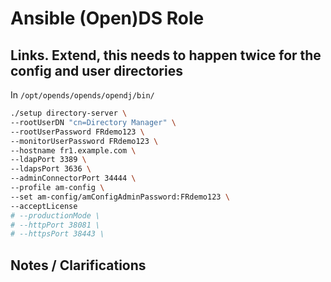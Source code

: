 #  Ansible (Open)DS Role


## Links. Extend, this needs to happen twice for the config and user directories

In `/opt/opends/opends/opendj/bin/`

```bash
./setup directory-server \
--rootUserDN "cn=Directory Manager" \
--rootUserPassword FRdemo123 \
--monitorUserPassword FRdemo123 \
--hostname fr1.example.com \
--ldapPort 3389 \
--ldapsPort 3636 \
--adminConnectorPort 34444 \
--profile am-config \
--set am-config/amConfigAdminPassword:FRdemo123 \
--acceptLicense
# --productionMode \
# --httpPort 38081 \
# --httpsPort 38443 \
```

## Notes / Clarifications


